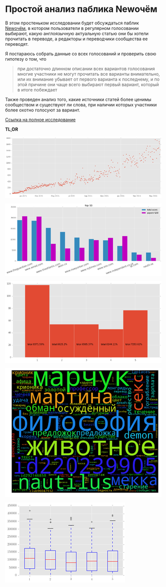# Простой анализ паблика Newочём
 
В этом простеньком исследовании будет обсуждаться паблик [Newочём](https://vk.com/newochem), в котором пользователи в регулярном голосовании выбирают, какую англоязычную актуальную статью они бы хотели прочитать в переводе, а редакторы и переводчики сообщества ее переводят.

Я постараюсь собрать данные со всех голосований и проверить свою гипотезу о том, что 
> при достаточно длинном описании всех вариантов голосования многие участники не могут прочитать все варианты внимательно,
> или их внимание убывает от первого варианта к последнему, и по этой причине они чаще всего выбирают первый вариант, который в итоге побеждает

Также проведен анализ того, какие источники статей более ценимы сообществом и существуют ли слова, при наличии которых участники более охотно голосуют за вариант.

[Ссылка на полное исследование](https://nbviewer.jupyter.org/github/Amarchuk/newochem-research/blob/master/Newochem%20Simple%20Analysis.ipynb)

**TL;DR**

![people](https://github.com/Amarchuk/newochem-research/blob/master/people.png "people")

![sites](https://github.com/Amarchuk/newochem-research/blob/master/sites.png "sites")

![answers](https://github.com/Amarchuk/newochem-research/blob/master/answers.png "answers")

![wc](https://github.com/Amarchuk/newochem-research/blob/master/wc.png "wc")

![wc_proof](https://github.com/Amarchuk/newochem-research/blob/master/words_proof.png "wc_proof")
